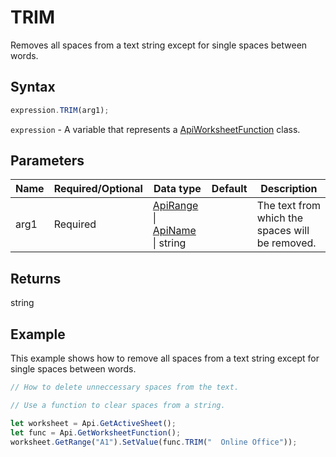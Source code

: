 # TRIM

Removes all spaces from a text string except for single spaces between words.

## Syntax

```javascript
expression.TRIM(arg1);
```

`expression` - A variable that represents a [ApiWorksheetFunction](../ApiWorksheetFunction.md) class.

## Parameters

| **Name** | **Required/Optional** | **Data type** | **Default** | **Description** |
| ------------- | ------------- | ------------- | ------------- | ------------- |
| arg1 | Required | [ApiRange](../../ApiRange/ApiRange.md) \| [ApiName](../../ApiName/ApiName.md) \| string |  | The text from which the spaces will be removed. |

## Returns

string

## Example

This example shows how to remove all spaces from a text string except for single spaces between words.

```javascript editor-xlsx
// How to delete unneccessary spaces from the text.

// Use a function to clear spaces from a string.

let worksheet = Api.GetActiveSheet();
let func = Api.GetWorksheetFunction();
worksheet.GetRange("A1").SetValue(func.TRIM("  Online Office"));
```
